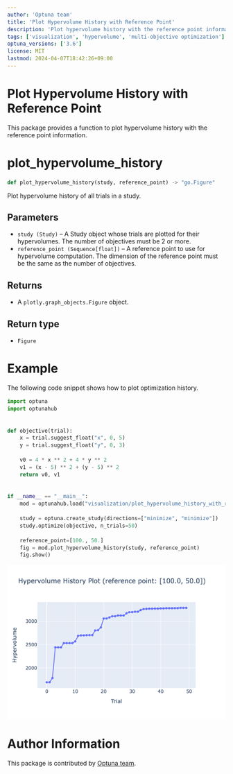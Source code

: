 ```yaml
---
author: 'Optuna team'
title: 'Plot Hypervolume History with Reference Point'
description: 'Plot hypervolume history with the reference point information.'
tags: ['visualization', 'hypervolume', 'multi-objective optimization']
optuna_versions: ['3.6']
license: MIT
lastmod: 2024-04-07T18:42:26+09:00
---
```


Plot Hypervolume History with Reference Point
===

This package provides a function to plot hypervolume history with the reference point information.

# plot_hypervolume_history
```python
def plot_hypervolume_history(study, reference_point) -> "go.Figure"
```

Plot hypervolume history of all trials in a study.


## Parameters
- `study (Study)` – A Study object whose trials are plotted for their hypervolumes. The number of objectives must be 2 or more.
- `reference_point (Sequence[float])` – A reference point to use for hypervolume computation. The dimension of the reference point must be the same as the number of objectives.


## Returns
- A `plotly.graph_objects.Figure` object.


## Return type
- `Figure`


# Example

The following code snippet shows how to plot optimization history.


```python
import optuna
import optunahub


def objective(trial):
    x = trial.suggest_float("x", 0, 5)
    y = trial.suggest_float("y", 0, 3)

    v0 = 4 * x ** 2 + 4 * y ** 2
    v1 = (x - 5) ** 2 + (y - 5) ** 2
    return v0, v1


if __name__ == "__main__":
    mod = optunahub.load("visualization/plot_hypervolume_history_with_rp")

    study = optuna.create_study(directions=["minimize", "minimize"])
    study.optimize(objective, n_trials=50)

    reference_point=[100., 50.]
    fig = mod.plot_hypervolume_history(study, reference_point)
    fig.show()
```

![Example](img/example.png "Example")


# Author Information

This package is contributed by [Optuna team](https://github.com/orgs/optuna/people).
